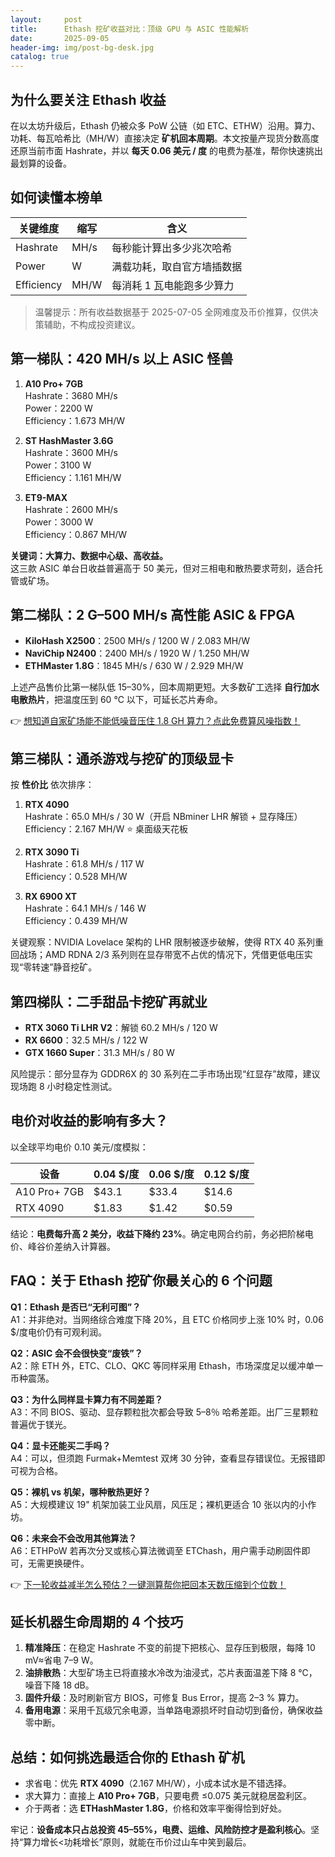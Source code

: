 ```yaml
---
layout:     post
title:      Ethash 挖矿收益对比：顶级 GPU 与 ASIC 性能解析
date:       2025-09-05
header-img: img/post-bg-desk.jpg
catalog: true
---
```


## 为什么要关注 Ethash 收益

在以太坊升级后，Ethash 仍被众多 PoW 公链（如 ETC、ETHW）沿用。算力、功耗、每瓦哈希比（MH/W）直接决定 **矿机回本周期**。本文按量产现货分数高度还原当前市面 Hashrate，并以 **每天 0.06 美元 / 度** 的电费为基准，帮你快速挑出最划算的设备。

## 如何读懂本榜单

| 关键维度 | 缩写 | 含义 |
| --- | --- | --- |
| Hashrate | MH/s | 每秒能计算出多少兆次哈希 |
| Power | W | 满载功耗，取自官方墙插数据 |
| Efficiency | MH/W | 每消耗 1 瓦电能跑多少算力 |

> 温馨提示：所有收益数据基于 2025-07-05 全网难度及币价推算，仅供决策辅助，不构成投资建议。

## 第一梯队：420 MH/s 以上 ASIC 怪兽
1. **A10 Pro+ 7GB**  
   Hashrate：3680 MH/s  
   Power：2200 W  
   Efficiency：1.673 MH/W  

2. **ST HashMaster 3.6G**  
   Hashrate：3600 MH/s  
   Power：3100 W  
   Efficiency：1.161 MH/W  

3. **ET9-MAX**  
   Hashrate：2600 MH/s  
   Power：3000 W  
   Efficiency：0.867 MH/W  

**关键词：大算力、数据中心级、高收益。**  
这三款 ASIC 单台日收益普遍高于 50 美元，但对三相电和散热要求苛刻，适合托管或矿场。

## 第二梯队：2 G–500 MH/s 高性能 ASIC & FPGA
- **KiloHash X2500**：2500 MH/s / 1200 W / 2.083 MH/W  
- **NaviChip N2400**：2400 MH/s / 1920 W / 1.250 MH/W  
- **ETHMaster 1.8G**：1845 MH/s / 630 W / 2.929 MH/W  

上述产品售价比第一梯队低 15–30%，回本周期更短。大多数矿工选择 **自行加水电散热片**，把温度压到 60 ℃ 以下，可延长芯片寿命。

👉 [想知道自家矿场能不能低噪音压住 1.8 GH 算力？点此免费算风噪指数！](https://okxdog.com/)

## 第三梯队：通杀游戏与挖矿的顶级显卡
按 **性价比** 依次排序：

1. **RTX 4090**  
   Hashrate：65.0 MH/s / 30 W（开启 NBminer LHR 解锁 + 显存降压）  
   Efficiency：2.167 MH/W ⭐ 桌面级天花板

2. **RTX 3090 Ti**  
   Hashrate：61.8 MH/s / 117 W  
   Efficiency：0.528 MH/W  

3. **RX 6900 XT**  
   Hashrate：64.1 MH/s / 146 W  
   Efficiency：0.439 MH/W

关键观察：NVIDIA Lovelace 架构的 LHR 限制被逐步破解，使得 RTX 40 系列重回战场；AMD RDNA 2/3 系列则在显存带宽不占优的情况下，凭借更低电压实现“零转速”静音挖矿。

## 第四梯队：二手甜品卡挖矿再就业
- **RTX 3060 Ti LHR V2**：解锁 60.2 MH/s / 120 W  
- **RX 6600**：32.5 MH/s / 122 W  
- **GTX 1660 Super**：31.3 MH/s / 80 W  

风险提示：部分显存为 GDDR6X 的 30 系列在二手市场出现“红显存”故障，建议现场跑 8 小时稳定性测试。

## 电价对收益的影响有多大？

以全球平均电价 0.10 美元/度模拟：

| 设备 | 0.04 $/度 | 0.06 $/度 | 0.12 $/度 |
|---|---|---|---|
| A10 Pro+ 7GB | $43.1 | $33.4 | $14.6 |
| RTX 4090 | $1.83 | $1.42 | $0.59 |

结论：**电费每升高 2 美分，收益下降约 23%**。确定电网合约前，务必把阶梯电价、峰谷价差纳入计算器。

## FAQ：关于 Ethash 挖矿你最关心的 6 个问题

**Q1：Ethash 是否已“无利可图”？**  
A1：并非绝对。当网络综合难度下降 20%，且 ETC 价格同步上涨 10% 时，0.06 $/度电价仍有可观利润。

**Q2：ASIC 会不会很快变“废铁”？**  
A2：除 ETH 外，ETC、CLO、QKC 等同样采用 Ethash，市场深度足以缓冲单一币种震荡。

**Q3：为什么同样显卡算力有不同差距？**  
A3：不同 BIOS、驱动、显存颗粒批次都会导致 5–8％ 哈希差距。出厂三星颗粒普遍优于镁光。

**Q4：显卡还能买二手吗？**  
A4：可以，但须跑 Furmak+Memtest 双烤 30 分钟，查看显存错误位。无报错即可视为合格。

**Q5：裸机 vs 机架，哪种散热更好？**  
A5：大规模建议 19" 机架加装工业风扇，风压足；裸机更适合 10 张以内的小作坊。

**Q6：未来会不会改用其他算法？**  
A6：ETHPoW 若再次分叉或核心算法微调至 ETChash，用户需手动刷固件即可，无需更换硬件。

👉 [下一轮收益减半怎么预估？一键测算帮你把回本天数压缩到个位数！](https://okxdog.com/)

## 延长机器生命周期的 4 个技巧
1. **精准降压**：在稳定 Hashrate 不变的前提下把核心、显存压到极限，每降 10 mV≈省电 7–9 W。  
2. **油排散热**：大型矿场主已将直接水冷改为油浸式，芯片表面温差下降 8 ℃，噪音下降 18 dB。  
3. **固件升级**：及时刷新官方 BIOS，可修复 Bus Error，提高 2–3 % 算力。  
4. **备用电源**：采用千瓦级冗余电源，当单路电源损坏时自动切到备份，确保收益零中断。

## 总结：如何挑选最适合你的 Ethash 矿机

- 求省电：优先 **RTX 4090**（2.167 MH/W），小成本试水是不错选择。  
- 求大算力：直接上 **A10 Pro+ 7GB**，只要电费 ≤0.075 美元就稳居盈利区。  
- 介于两者：选 **ETHashMaster 1.8G**，价格和效率平衡得恰到好处。

牢记：**设备成本只占总投资 45–55%，电费、运维、风险防控才是盈利核心**。坚持“算力增长<功耗增长”原则，就能在币价过山车中笑到最后。